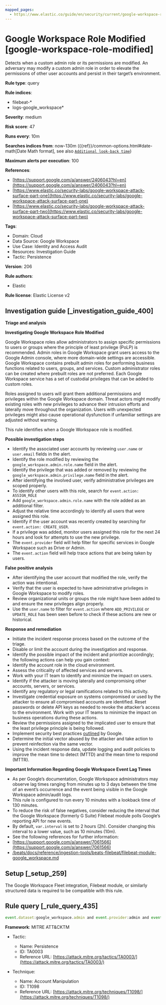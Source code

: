 ```yaml
---
mapped_pages:
  - https://www.elastic.co/guide/en/security/current/google-workspace-role-modified.html
---
```


# Google Workspace Role Modified [google-workspace-role-modified]

Detects when a custom admin role or its permissions are modified. An adversary may modify a custom admin role in order to elevate the permissions of other user accounts and persist in their target’s environment.

**Rule type**: query

**Rule indices**:

* filebeat-*
* logs-google_workspace*

**Severity**: medium

**Risk score**: 47

**Runs every**: 10m

**Searches indices from**: now-130m ({{ref}}/common-options.html#date-math[Date Math format], see also [`Additional look-back time`](docs-content://solutions/security/detect-and-alert/create-detection-rule.md#rule-schedule))

**Maximum alerts per execution**: 100

**References**:

* [https://support.google.com/a/answer/2406043?hl=en](https://support.google.com/a/answer/2406043?hl=en)
* [https://www.elastic.co/security-labs/google-workspace-attack-surface-part-one](https://www.elastic.co/security-labs/google-workspace-attack-surface-part-one)
* [https://www.elastic.co/security-labs/google-workspace-attack-surface-part-two](https://www.elastic.co/security-labs/google-workspace-attack-surface-part-two)

**Tags**:

* Domain: Cloud
* Data Source: Google Workspace
* Use Case: Identity and Access Audit
* Resources: Investigation Guide
* Tactic: Persistence

**Version**: 206

**Rule authors**:

* Elastic

**Rule license**: Elastic License v2

## Investigation guide [_investigation_guide_400]

**Triage and analysis**

**Investigating Google Workspace Role Modified**

Google Workspace roles allow administrators to assign specific permissions to users or groups where the principle of least privilege (PoLP) is recommended. Admin roles in Google Workspace grant users access to the Google Admin console, where more domain-wide settings are accessible. Google Workspace contains prebuilt admin roles for performing business functions related to users, groups, and services. Custom administrator roles can be created where prebuilt roles are not preferred. Each Google Workspace service has a set of custodial privileges that can be added to custom roles.

Roles assigned to users will grant them additional permissions and privileges within the Google Workspace domain. Threat actors might modify existing roles with new privileges to advance their intrusion efforts and laterally move throughout the organization. Users with unexpected privileges might also cause operational dysfunction if unfamiliar settings are adjusted without warning.

This rule identifies when a Google Workspace role is modified.

**Possible investigation steps**

* Identify the associated user accounts by reviewing `user.name` or `user.email` fields in the alert.
* Identify the role modified by reviewing the `google_workspace.admin.role.name` field in the alert.
* Identify the privilege that was added or removed by reviewing the `google_workspace.admin.privilege.name` field in the alert.
* After identifying the involved user, verify administrative privileges are scoped properly.
* To identify other users with this role, search for `event.action: ASSIGN_ROLE`
* Add `google_workspace.admin.role.name` with the role added as an additional filter.
* Adjust the relative time accordingly to identify all users that were assigned this role.
* Identify if the user account was recently created by searching for `event.action: CREATE_USER`.
* If a privilege was added, monitor users assigned this role for the next 24 hours and look for attempts to use the new privilege.
* The `event.provider` field will help filter for specific services in Google Workspace such as Drive or Admin.
* The `event.action` field will help trace actions that are being taken by users.

**False positive analysis**

* After identifying the user account that modified the role, verify the action was intentional.
* Verify that the user is expected to have administrative privileges in Google Workspace to modify roles.
* Review organizational units or groups the role might have been added to and ensure the new privileges align properly.
* Use the `user.name` to filter for `event.action` where `ADD_PRIVILEGE` or `UPDATE_ROLE` has been seen before to check if these actions are new or historical.

**Response and remediation**

* Initiate the incident response process based on the outcome of the triage.
* Disable or limit the account during the investigation and response.
* Identify the possible impact of the incident and prioritize accordingly; the following actions can help you gain context:
* Identify the account role in the cloud environment.
* Assess the criticality of affected services and servers.
* Work with your IT team to identify and minimize the impact on users.
* Identify if the attacker is moving laterally and compromising other accounts, servers, or services.
* Identify any regulatory or legal ramifications related to this activity.
* Investigate credential exposure on systems compromised or used by the attacker to ensure all compromised accounts are identified. Reset passwords or delete API keys as needed to revoke the attacker’s access to the environment. Work with your IT teams to minimize the impact on business operations during these actions.
* Review the permissions assigned to the implicated user to ensure that the least privilege principle is being followed.
* Implement security best practices [outlined](https://support.google.com/a/answer/7587183) by Google.
* Determine the initial vector abused by the attacker and take action to prevent reinfection via the same vector.
* Using the incident response data, update logging and audit policies to improve the mean time to detect (MTTD) and the mean time to respond (MTTR).

**Important Information Regarding Google Workspace Event Lag Times**

* As per Google’s documentation, Google Workspace administrators may observe lag times ranging from minutes up to 3 days between the time of an event’s occurrence and the event being visible in the Google Workspace admin/audit logs.
* This rule is configured to run every 10 minutes with a lookback time of 130 minutes.
* To reduce the risk of false negatives, consider reducing the interval that the Google Workspace (formerly G Suite) Filebeat module polls Google’s reporting API for new events.
* By default, `var.interval` is set to 2 hours (2h). Consider changing this interval to a lower value, such as 10 minutes (10m).
* See the following references for further information:
* [https://support.google.com/a/answer/7061566](https://support.google.com/a/answer/7061566)
* [/beats/docs/reference/ingestion-tools/beats-filebeat/filebeat-module-google_workspace.md](beats://reference/filebeat/filebeat-module-google_workspace.md)


## Setup [_setup_259]

The Google Workspace Fleet integration, Filebeat module, or similarly structured data is required to be compatible with this rule.


## Rule query [_rule_query_435]

```js
event.dataset:google_workspace.admin and event.provider:admin and event.category:iam and event.action:(ADD_PRIVILEGE or UPDATE_ROLE)
```

**Framework**: MITRE ATT&CKTM

* Tactic:

    * Name: Persistence
    * ID: TA0003
    * Reference URL: [https://attack.mitre.org/tactics/TA0003/](https://attack.mitre.org/tactics/TA0003/)

* Technique:

    * Name: Account Manipulation
    * ID: T1098
    * Reference URL: [https://attack.mitre.org/techniques/T1098/](https://attack.mitre.org/techniques/T1098/)



